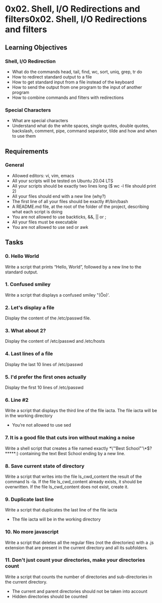# 0x02. Shell, I/O Redirections and filters0x02. Shell, I/O Redirections and filters
## Learning Objectives
### Shell, I/O Redirection
- What do the commands head, tail, find, wc, sort, uniq, grep, tr do
- How to redirect standard output to a file
- How to get standard input from a file instead of the keyboard
- How to send the output from one program to the input of another program
- How to combine commands and filters with redirections
### Special Characters
- What are special characters
- Understand what do the white spaces, single quotes, double quotes, backslash, comment, pipe, command separator, tilde and how and when to use them
## Requirements
### General
- Allowed editors: vi, vim, emacs
- All your scripts will be tested on Ubuntu 20.04 LTS
- All your scripts should be exactly two lines long ($ wc -l file should print 2)
- All your files should end with a new line (why?)
- The first line of all your files should be exactly #!/bin/bash
- A README.md file, at the root of the folder of the project, describing what each script is doing
- You are not allowed to use backticks, &&, || or ;
- All your files must be executable
- You are not allowed to use sed or awk
## Tasks
### 0. Hello World
Write a script that prints “Hello, World”, followed by a new line to the standard output.
### 1. Confused smiley
Write a script that displays a confused smiley "(Ôo)'.
### 2. Let's display a file
Display the content of the /etc/passwd file.
### 3. What about 2?
Display the content of /etc/passwd and /etc/hosts
### 4. Last lines of a file
Display the last 10 lines of /etc/passwd
### 5. I'd prefer the first ones actually
Display the first 10 lines of /etc/passwd
### 6. Line #2
Write a script that displays the third line of the file iacta.
The file iacta will be in the working directory
- You’re not allowed to use sed
### 7. It is a good file that cuts iron without making a noise
Write a shell script that creates a file named exactly \*\\'"Best School"\'\\*$\?\*\*\*\*\*:) containing the text Best School ending by a new line.
### 8. Save current state of directory
Write a script that writes into the file ls_cwd_content the result of the command ls -la. If the file ls_cwd_content already exists, it should be overwritten. If the file ls_cwd_content does not exist, create it.
### 9. Duplicate last line
Write a script that duplicates the last line of the file iacta
- The file iacta will be in the working directory
### 10. No more javascript
Write a script that deletes all the regular files (not the directories) with a .js extension that are present in the current directory and all its subfolders.
### 11. Don't just count your directories, make your directories count
Write a script that counts the number of directories and sub-directories in the current directory.
- The current and parent directories should not be taken into account
- Hidden directories should be counted
